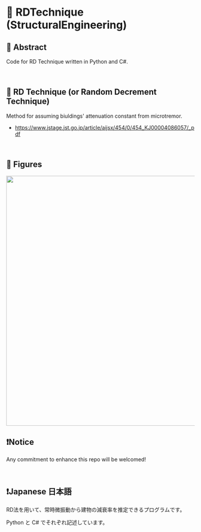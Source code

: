 # 💖 RDTechnique (StructuralEngineering)

## 🌟 Abstract

Code for RD Technique written in Python and C#.


<br>

## 🌟 RD Technique (or Random Decrement Technique)

Method for assuming biuldings' attenuation constant from microtremor.

* https://www.jstage.jst.go.jp/article/aijsx/454/0/454_KJ00004086057/_pdf






<br>

## 🌟 Figures

<img name="" src="https://github.com/aki32/aki32-utilities/raw/main/9_Assets/A10_RD_Overview.jpg" width="666">








<br>

## ❗Notice

Any commitment to enhance this repo will be welcomed!




<br>

## ❗Japanese 日本語

RD法を用いて、常時微振動から建物の減衰率を推定できるプログラムです。

Python と C# でそれぞれ記述しています。


<br>
